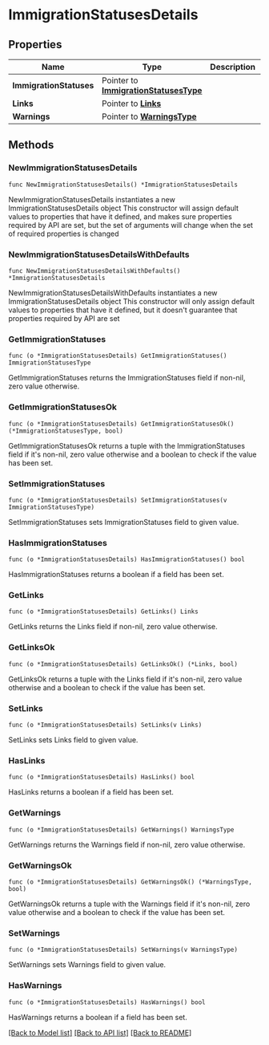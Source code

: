 # ImmigrationStatusesDetails

## Properties

Name | Type | Description | Notes
------------ | ------------- | ------------- | -------------
**ImmigrationStatuses** | Pointer to [**ImmigrationStatusesType**](ImmigrationStatusesType.md) |  | [optional] 
**Links** | Pointer to [**Links**](Links.md) |  | [optional] 
**Warnings** | Pointer to [**WarningsType**](WarningsType.md) |  | [optional] 

## Methods

### NewImmigrationStatusesDetails

`func NewImmigrationStatusesDetails() *ImmigrationStatusesDetails`

NewImmigrationStatusesDetails instantiates a new ImmigrationStatusesDetails object
This constructor will assign default values to properties that have it defined,
and makes sure properties required by API are set, but the set of arguments
will change when the set of required properties is changed

### NewImmigrationStatusesDetailsWithDefaults

`func NewImmigrationStatusesDetailsWithDefaults() *ImmigrationStatusesDetails`

NewImmigrationStatusesDetailsWithDefaults instantiates a new ImmigrationStatusesDetails object
This constructor will only assign default values to properties that have it defined,
but it doesn't guarantee that properties required by API are set

### GetImmigrationStatuses

`func (o *ImmigrationStatusesDetails) GetImmigrationStatuses() ImmigrationStatusesType`

GetImmigrationStatuses returns the ImmigrationStatuses field if non-nil, zero value otherwise.

### GetImmigrationStatusesOk

`func (o *ImmigrationStatusesDetails) GetImmigrationStatusesOk() (*ImmigrationStatusesType, bool)`

GetImmigrationStatusesOk returns a tuple with the ImmigrationStatuses field if it's non-nil, zero value otherwise
and a boolean to check if the value has been set.

### SetImmigrationStatuses

`func (o *ImmigrationStatusesDetails) SetImmigrationStatuses(v ImmigrationStatusesType)`

SetImmigrationStatuses sets ImmigrationStatuses field to given value.

### HasImmigrationStatuses

`func (o *ImmigrationStatusesDetails) HasImmigrationStatuses() bool`

HasImmigrationStatuses returns a boolean if a field has been set.

### GetLinks

`func (o *ImmigrationStatusesDetails) GetLinks() Links`

GetLinks returns the Links field if non-nil, zero value otherwise.

### GetLinksOk

`func (o *ImmigrationStatusesDetails) GetLinksOk() (*Links, bool)`

GetLinksOk returns a tuple with the Links field if it's non-nil, zero value otherwise
and a boolean to check if the value has been set.

### SetLinks

`func (o *ImmigrationStatusesDetails) SetLinks(v Links)`

SetLinks sets Links field to given value.

### HasLinks

`func (o *ImmigrationStatusesDetails) HasLinks() bool`

HasLinks returns a boolean if a field has been set.

### GetWarnings

`func (o *ImmigrationStatusesDetails) GetWarnings() WarningsType`

GetWarnings returns the Warnings field if non-nil, zero value otherwise.

### GetWarningsOk

`func (o *ImmigrationStatusesDetails) GetWarningsOk() (*WarningsType, bool)`

GetWarningsOk returns a tuple with the Warnings field if it's non-nil, zero value otherwise
and a boolean to check if the value has been set.

### SetWarnings

`func (o *ImmigrationStatusesDetails) SetWarnings(v WarningsType)`

SetWarnings sets Warnings field to given value.

### HasWarnings

`func (o *ImmigrationStatusesDetails) HasWarnings() bool`

HasWarnings returns a boolean if a field has been set.


[[Back to Model list]](../README.md#documentation-for-models) [[Back to API list]](../README.md#documentation-for-api-endpoints) [[Back to README]](../README.md)


